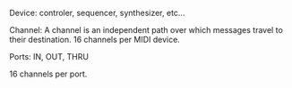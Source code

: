 Device: controler, sequencer, synthesizer, etc...

Channel: A channel is an independent path over which messages travel to their destination. 16 channels per MIDI device.

Ports: IN, OUT, THRU

16 channels per port.

